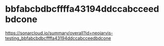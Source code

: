 # bbfabcbdbcffffa43194ddccabcceedbdcone
https://sonarcloud.io/summary/overall?id=neojarvis-testing_bbfabcbdbcffffa43194ddccabcceedbdcone
